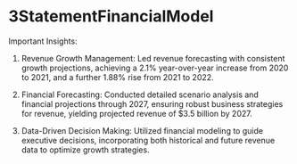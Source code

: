 # 3StatementFinancialModel

Important Insights:

1. Revenue Growth Management: Led revenue forecasting with consistent growth projections, achieving a 2.1% year-over-year increase from 2020 to 2021, and a further 1.88% rise from 2021 to 2022.

2. Financial Forecasting: Conducted detailed scenario analysis and financial projections through 2027, ensuring robust business strategies for revenue, yielding projected revenue of $3.5 billion by 2027.

3. Data-Driven Decision Making: Utilized financial modeling to guide executive decisions, incorporating both historical and future revenue data to optimize growth strategies.
